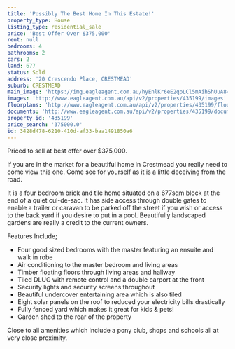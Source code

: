 ```yaml
---
title: 'Possibly The Best Home In This Estate!'
property_type: House
listing_type: residential_sale
price: 'Best Offer Over $375,000'
rent: null
bedrooms: 4
bathrooms: 2
cars: 2
land: 677
status: Sold
address: '20 Crescendo Place, CRESTMEAD'
suburb: CRESTMEAD
main_image: 'https://img.eagleagent.com.au/hyEnlKr6eE2qpLCl5mAihShUuA8=/1280x854/smart/https://s3-us-west-2.amazonaws.com/eagleagent-orig/images/6821641/116901227-image-M.jpg'
images: 'http://www.eagleagent.com.au/api/v2/properties/435199/images'
floorplans: 'http://www.eagleagent.com.au/api/v2/properties/435199/floorplans'
documents: 'http://www.eagleagent.com.au/api/v2/properties/435199/documents'
property_id: '435199'
price_search: '375000.0'
id: 3428d478-6210-410d-af33-baa1491850a6
---
```

Priced to sell at best offer over $375,000.

If you are in the market for a beautiful home in Crestmead you really need to come view this one. Come see for yourself as it is a little deceiving from the road.

It is a four bedroom brick and tile home situated on a 677sqm block at the end of a quiet cul-de-sac. It has side access through double gates to enable a trailer or caravan to be parked off the street if you wish or access to the back yard if you desire to put in a pool. Beautifully landscaped gardens are really a credit to the current owners.

Features Include;
*  Four good sized bedrooms with the master featuring an ensuite and walk in robe
*  Air conditioning to the master bedroom and living areas
*  Timber floating floors through living areas and hallway
*  Tiled DLUG with remote control and a double carport at the front
*  Security lights and security screens throughout
*  Beautiful undercover entertaining area which is also tiled
*  Eight solar panels on the roof to reduced your electricity bills drastically
*  Fully fenced yard which makes it great for kids & pets!
*  Garden shed to the rear of the property

Close to all amenities which include a pony club, shops and schools all at very close proximity.
